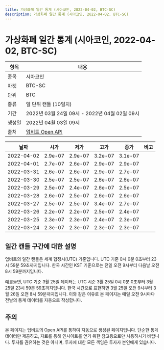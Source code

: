 ```yaml
---
title: 가상화폐 일간 통계 (시아코인, 2022-04-02, BTC-SC)
description: 가상화폐 일간 통계 (시아코인, 2022-04-02, BTC-SC)
---
```



가상화폐 일간 통계 (시아코인, 2022-04-02, BTC-SC)
===

|항목|내용|
|--|--|
|종목|시아코인|
|마켓|BTC-SC|
|단위|BTC|
|종류|일 단위 캔들 (10일치)|
|기간|2022년 03월 24일 09시 - 2022년 04월 02일 09시|
|생성일|2022년 04월 03일 09시|
|출처|[업비트 Open API](https://docs.upbit.com)|


|날짜|시가|저가|고가|종가|비고|
|--|--|--|--|--|--|
|2022-04-02|2.9e-07|2.9e-07|3.2e-07|3.1e-07|    |
|2022-04-01|2.7e-07|2.6e-07|2.9e-07|2.9e-07|    |
|2022-03-31|2.6e-07|2.6e-07|2.9e-07|2.7e-07|    |
|2022-03-30|2.5e-07|2.5e-07|2.6e-07|2.6e-07|    |
|2022-03-29|2.5e-07|2.4e-07|2.6e-07|2.5e-07|    |
|2022-03-28|2.6e-07|2.5e-07|2.6e-07|2.6e-07|    |
|2022-03-27|2.5e-07|2.5e-07|3.4e-07|2.7e-07|    |
|2022-03-26|2.2e-07|2.2e-07|2.5e-07|2.4e-07|    |
|2022-03-25|2.3e-07|2.3e-07|2.4e-07|2.3e-07|    |
|2022-03-24|2.3e-07|2.3e-07|2.3e-07|2.3e-07|    |


일간 캔들 구간에 대한 설명
---


업비트의 일간 캔들은 세계 협정시(UTC) 기준입니다. 
UTC 기준 0시 0분 0초부터 23시 59분 59초까지입니다. 
한국 시간인 KST 기준으로는 전일 오전 9시부터 다음날 오전 8시 59분까지입니다. 


예를들면, UTC 기준 3월 25일 데이터는 UTC 시준 3월 25일 0시 0분 0초부터 3월 25일 23시 59분 59초까지입니다. 
한국 시간으로 표현하면 3월 25일 오전 9시부터 3월 26일 오전 8시 59분까지입니다. 
이와 같은 이유로 본 페이지는 매일 오전 9시마다 전날의 통계 데이터를 자동으로 작성합니다. 


주의
---


본 페이지는 업비트의 Open API를 통하여 자동으로 생성된 페이지입니다. 
단순한 통계 데이터만 제공하고, 자료를 통해 인사이트를 얻기 위한 참고용으로만 사용하시기 바랍니다. 
투자를 권유하는 것은 아니며, 투자에 대한 모든 책임은 투자자 본인에게 있습니다. 

